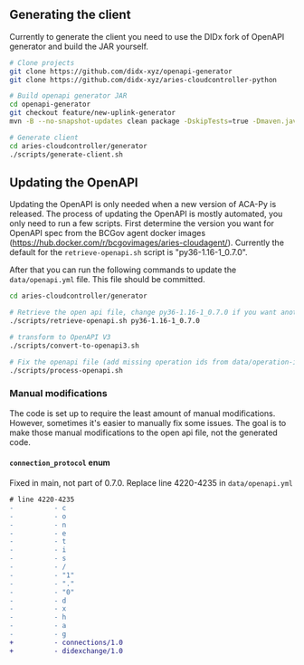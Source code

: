 ## Generating the client

Currently to generate the client you need to use the DIDx fork of OpenAPI generator and build the JAR yourself.

```sh
# Clone projects
git clone https://github.com/didx-xyz/openapi-generator
git clone https://github.com/didx-xyz/aries-cloudcontroller-python

# Build openapi generator JAR
cd openapi-generator
git checkout feature/new-uplink-generator
mvn -B --no-snapshot-updates clean package -DskipTests=true -Dmaven.javadoc.skip=true -Djacoco.skip=true

# Generate client
cd aries-cloudcontroller/generator
./scripts/generate-client.sh
```

## Updating the OpenAPI

Updating the OpenAPI is only needed when a new version of ACA-Py is released. The process of updating the OpenAPI is mostly automated, you only need to run a few scripts. First determine the version you want for OpenAPI spec from the BCGov agent docker images (https://hub.docker.com/r/bcgovimages/aries-cloudagent/). Currently the default for the `retrieve-openapi.sh` script is "py36-1.16-1_0.7.0".

After that you can run the following commands to update the `data/openapi.yml` file. This file should be committed.

```sh
cd aries-cloudcontroller/generator

# Retrieve the open api file, change py36-1.16-1_0.7.0 if you want another version
./scripts/retrieve-openapi.sh py36-1.16-1_0.7.0

# transform to OpenAPI V3
./scripts/convert-to-openapi3.sh

# Fix the openapi file (add missing operation ids from data/operation-id-map.yml)
./scripts/process-openapi.sh
```

### Manual modifications

The code is set up to require the least amount of manual modifications. However, sometimes it's easier to manually fix some issues. The goal is to make those manual modifications to the open api file, not the generated code.

#### `connection_protocol` enum

Fixed in main, not part of 0.7.0. Replace line 4220-4235 in `data/openapi.yml`

```diff
# line 4220-4235
-          - c
-          - o
-          - n
-          - e
-          - t
-          - i
-          - s
-          - /
-          - "1"
-          - "."
-          - "0"
-          - d
-          - x
-          - h
-          - a
-          - g
+          - connections/1.0
+          - didexchange/1.0
```

